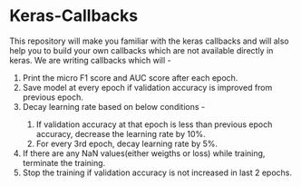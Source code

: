 <h1>Keras-Callbacks</h1>
This repository will make you familiar with the keras callbacks and will also help you to build your own callbacks which are not available directly in keras.  
We are writing callbacks which will -
<ol>
  <li>Print the micro F1 score and AUC score after each epoch.</li>
  <li> Save model at every epoch if validation accuracy is improved from previous epoch.</li>
  <li> Decay learning rate based on below conditions -</li>
  <ol>
    <li>If validation accuracy at that epoch is less than previous epoch accuracy, decrease the
               learning rate by 10%.</li>
    <li>For every 3rd epoch, decay learning rate by 5%.</li>
   </ol>
  <li>If there are any NaN values(either weigths or loss) while training, terminate the training.</li>
  <li>Stop the training if validation accuracy is not increased in last 2 epochs.</li>
  </ol
